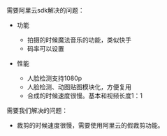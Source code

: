 
需要阿里云sdk解决的问题：

* 功能
    * 拍摄的时候魔法音乐的功能，类似快手
    * 码率可以设置
    
* 性能
    * 人脸检测支持1080p
    * 人脸检测、动图贴图模块化，方便复用
    * 合成的时候速度很慢。基本和视频长度1：1


需要我们解决的问题：

* 裁剪的时候速度很慢，需要使用阿里云的假裁剪功能。
